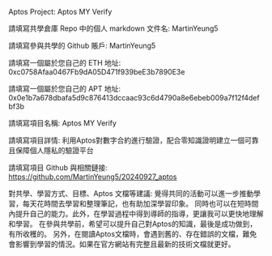 Aptos Project: Aptos MY Verify

請填寫共學倉庫 Repo 中的個人 markdown 文件名:
MartinYeung5

請填寫參與共學的 Github 賬戶:
MartinYeung5

請填寫一個屬於您自己的 ETH 地址:
0xc0758Afaa0467Fb9dA05D471f939beE3b7890E3e

請填寫一個屬於您自己的 APT 地址:
0x0e1b7a678dbafa5d9c876413dccaac93c6d4790a8e6ebeb009a7f12f4defbf3b

請填寫項目名稱:
Aptos MY Verify

請填寫項目詳情:
利用Aptos對數字合約進行驗證，配合零知識證明建立一個可靠且保障個人隱私的驗證平台

請填寫項目 Github 與相關鏈接:
https://github.com/MartinYeung5/20240927_aptos

對共學、學習方式、目標、Aptos 文檔等建議:
覺得共同的活動可以進一步推動學習，每天花時間去學習和整理筆記，也有助加深學習印象。
同時也可以在短時間內提升自己的能力。此外，在學習過程中得到導師的指導，更讓我可以更快地理解和學習。
在參與共學前，希望可以提升自己對Aptos的知識，最後是成功做到，有所收穫的。
另外，在閱讀Aptos文檔時，會遇到舊的、存在錯誤的文檔，難免會影響到學習的情況。如果在官方網站有完整且最新的技術文檔就更好。

